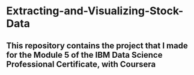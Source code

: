 # Extracting-and-Visualizing-Stock-Data

## This repository contains the project that I made for the Module 5 of the IBM Data Science Professional Certificate, with Coursera
